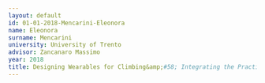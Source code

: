 ```yaml
---
layout: default 
id: 01-01-2018-Mencarini-Eleonora
name: Eleonora
surname: Mencarini
university: University of Trento
advisor: Zancanaro Massimo
year: 2018
title: Designing Wearables for Climbing&amp;#58; Integrating the Practice and the Experience Perspectives of Outdoor Adventure Sports
---
```

